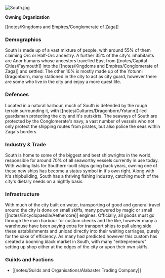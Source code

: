 ![](assets/south.jpg "South.jpg")


**Owning Organization**

[[notes/Kingdoms and Empires/Conglomerate of Zaga]]

### Demographics

South is made up of a vast mixture of people, with around 55% of them claiming Orc or Half-Orc ancestry. A further 35% of the city's inhabitants are Anor humans whose ancestors travelled East from [[notes/Capital Cities/Faymouth]] into the [[notes/Kingdoms and Empires/Conglomerate of Zaga]] and settled. The other 10% is mostly made up of the Yotunni Dragonborn, many stationed in the city to act as city guard, however there are some who live in the city and enjoy a more quest life.

### Defences

Located in a natural harbour, much of South is defended by the rough terrain surrounding it, with [[notes/Cultures/Dragonborn/Yotunn]]-led guardsman protecting the city and it's outskirts. The seaways of South are protected by the Conglomerate's navy, a vast number of vessels who not only protect the shipping routes from pirates, but also police the seas within Zaga's borders.

### Industry & Trade

South is home to some of the biggest and best shipwrights in the world, responsible for around 70% of all seaworthy vessels currently in use today. With waiting lists for Southern-built ships going back years, owning one of these new ships has become a status symbol in it's own right. Along with it's shipbuilding, South has a thriving fishing industry, catching much of the city's dietary needs on a nightly basis.

### Infrastructure

With much of the city built on water, transporting of good and general travel around the city is done on small skiffs, many powered by magic or small [[notes/Encyclopaedia/Aethercore]] engines. Officially, all goods must go through the main harbour for custom checks and the like, however many a warehouse have been paying extra for transport ships to pull along side these establishments and unload directly into their waiting carriages, purely for the sake of efficiency. As many had predicted however this custom has created a booming black market in South, with many "entrepreneurs" setting up shop either at the edges of the city or upon their own skiffs.

### Guilds and Factions

*   [[notes/Guilds and Organisations/Alabaster Trading Company]]

